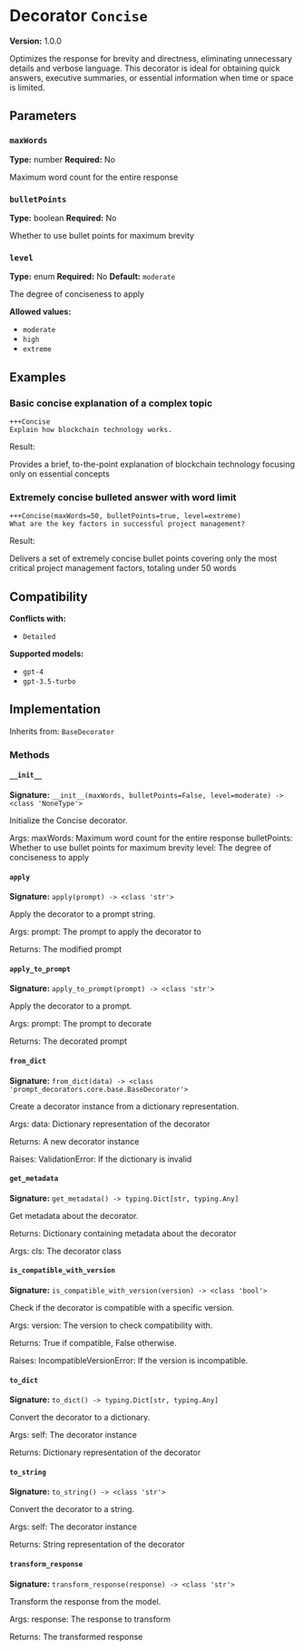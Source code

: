 # Decorator `Concise`

**Version:** 1.0.0

Optimizes the response for brevity and directness, eliminating unnecessary details and verbose language. This decorator is ideal for obtaining quick answers, executive summaries, or essential information when time or space is limited.

## Parameters

### `maxWords`

**Type:** number
**Required:** No

Maximum word count for the entire response

### `bulletPoints`

**Type:** boolean
**Required:** No

Whether to use bullet points for maximum brevity

### `level`

**Type:** enum
**Required:** No
**Default:** `moderate`

The degree of conciseness to apply

**Allowed values:**

- `moderate`
- `high`
- `extreme`

## Examples

### Basic concise explanation of a complex topic

```
+++Concise
Explain how blockchain technology works.
```

Result:

Provides a brief, to-the-point explanation of blockchain technology focusing only on essential concepts

### Extremely concise bulleted answer with word limit

```
+++Concise(maxWords=50, bulletPoints=true, level=extreme)
What are the key factors in successful project management?
```

Result:

Delivers a set of extremely concise bullet points covering only the most critical project management factors, totaling under 50 words

## Compatibility

**Conflicts with:**

- `Detailed`

**Supported models:**

- `gpt-4`
- `gpt-3.5-turbo`

## Implementation

Inherits from: `BaseDecorator`

### Methods

#### `__init__`

**Signature:** `__init__(maxWords, bulletPoints=False, level=moderate) -> <class 'NoneType'>`

Initialize the Concise decorator.

Args:
    maxWords: Maximum word count for the entire response
    bulletPoints: Whether to use bullet points for maximum brevity
    level: The degree of conciseness to apply

#### `apply`

**Signature:** `apply(prompt) -> <class 'str'>`

Apply the decorator to a prompt string.

Args:
    prompt: The prompt to apply the decorator to


Returns:
    The modified prompt

#### `apply_to_prompt`

**Signature:** `apply_to_prompt(prompt) -> <class 'str'>`

Apply the decorator to a prompt.

Args:
    prompt: The prompt to decorate

Returns:
    The decorated prompt

#### `from_dict`

**Signature:** `from_dict(data) -> <class 'prompt_decorators.core.base.BaseDecorator'>`

Create a decorator instance from a dictionary representation.

Args:
    data: Dictionary representation of the decorator

Returns:
    A new decorator instance

Raises:
    ValidationError: If the dictionary is invalid

#### `get_metadata`

**Signature:** `get_metadata() -> typing.Dict[str, typing.Any]`

Get metadata about the decorator.

Returns:
    Dictionary containing metadata about the decorator


Args:
    cls: The decorator class

#### `is_compatible_with_version`

**Signature:** `is_compatible_with_version(version) -> <class 'bool'>`

Check if the decorator is compatible with a specific version.

Args:
    version: The version to check compatibility with.


Returns:
    True if compatible, False otherwise.


Raises:
    IncompatibleVersionError: If the version is incompatible.

#### `to_dict`

**Signature:** `to_dict() -> typing.Dict[str, typing.Any]`

Convert the decorator to a dictionary.

Args:
    self: The decorator instance

Returns:
    Dictionary representation of the decorator

#### `to_string`

**Signature:** `to_string() -> <class 'str'>`

Convert the decorator to a string.

Args:
    self: The decorator instance

Returns:
    String representation of the decorator

#### `transform_response`

**Signature:** `transform_response(response) -> <class 'str'>`

Transform the response from the model.

Args:
    response: The response to transform

Returns:
    The transformed response
